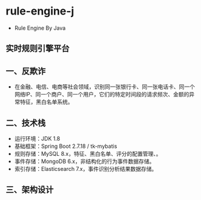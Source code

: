 # rule-engine-j
   - Rule Engine By Java
## 实时规则引擎平台
## 一、反欺诈
   - 在金融、电信、电商等社会领域，识别同一张银行卡、同一张电话卡、同一个网络IP、同一个商户、同一个用户，它们的特定时间段的请求频次、金额的异常特征，黑白名单系统。
## 二、技术栈
   - 运行环境：JDK 1.8
   - 基础框架：Spring Boot 2.7.18 / tk-mybatis
   - 规则存储：MySQL 8.x，特征、黑白名单、评分的配置管理、。
   - 事件存储：MongoDB 6.x，非结构化的行为事件数据存储。
   - 索引存储：Elasticsearch 7.x，事件识别分析结果数据存储。
## 三、架构设计

